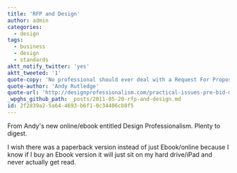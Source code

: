 ```yaml
---
title: 'RFP and Design'
author: admin
categories:
  - design
tags:
  - business
  - design
  - standards
aktt_notify_twitter: 'yes'
aktt_tweeted: '1'
quote-copy: 'No professional should ever deal with a Request For Proposal. RFPs are appropriate for commodity goods and services only. Design professionals do not deal in commodity services, but rather professional services. Such things require more than a mere outline of requirements as the basis of an agreement to enter into a relationship.'
quote-author: 'Andy Rutledge'
quote-url: 'http://designprofessionalism.com/practical-issues-pre-bid-matters.php#nextNav'
_wpghs_github_path: _posts/2011-05-20-rfp-and-design.md
id: 2f2839a2-5a64-4693-b6f1-0c34406cb8f5
---
```

<p>From Andy's new online/ebook entitled Design Professionalism. Plenty to digest.</p>
<p>I wish there was a paperback version instead of just Ebook/online because I know if I buy an Ebook version it will just sit on my hard drive/iPad and never actually get read.</p>
